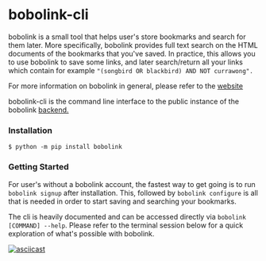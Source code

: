 # bobolink-cli

bobolink is a small tool that helps user's store bookmarks and search for them later.
More specifically, bobolink provides full text search on the HTML documents of the bookmarks that you've saved. In practice, this allows you to use bobolink to save some links, and later search/return all your links which contain for example `"(songbird OR blackbird) AND NOT currawong".`

For more information on bobolink in general, please refer to the [website](https://bobolink.me)

bobolink-cli is the command line interface to the public instance 
of the bobolink [backend.](https://github.com/jtanza/bobolink/)

### Installation

```
$ python -m pip install bobolink
```

### Getting Started

For user's without a bobolink account, the fastest way to get going is to run
`bobolink signup` after installation. This, followed by `bobolink configure` is all that is needed in order to start saving and searching your bookmarks.

The cli is heavily documented and can be accessed directly via 
`bobolink [COMMAND] --help`. Please refer to the terminal session below for a quick exploration
of what's possible with bobolink.

[![asciicast](https://asciinema.org/a/o1PdgoFQZrn9rn1kk3sdqRJjM.svg)](https://asciinema.org/a/o1PdgoFQZrn9rn1kk3sdqRJjM)
